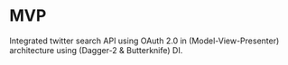 # MVP
Integrated twitter search API using OAuth 2.0 in (Model-View-Presenter) architecture using (Dagger-2 &amp; Butterknife) DI. 


